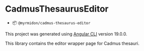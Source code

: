 # CadmusThesaurusEditor

- 📦 `@myrmidon/cadmus-thesaurus-editor`

This project was generated using [Angular CLI](https://github.com/angular/angular-cli) version 19.0.0.

This library contains the editor wrapper page for Cadmus thesauri.

